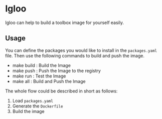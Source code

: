 # Igloo

Igloo can help to build a toolbox image for yourself easily.

## Usage

You can define the packages you would like to install in the `packages.yaml` file.
Then use the following commands to build and push the image.

- make build  : Build the Image
- make push   : Push the Image to the registry
- make run    : Test the Image
- make all    : Build and Push the Image

The whole flow could be described in short as follows:

1. Load `packages.yaml`
2. Generate the `Dockerfile`
3. Build the image